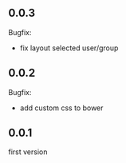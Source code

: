 ## 0.0.3
Bugfix:
* fix layout selected user/group

## 0.0.2
Bugfix:
* add custom css to bower

## 0.0.1

first version
